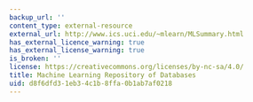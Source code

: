 ```yaml
---
backup_url: ''
content_type: external-resource
external_url: http://www.ics.uci.edu/~mlearn/MLSummary.html
has_external_licence_warning: true
has_external_license_warning: true
is_broken: ''
license: https://creativecommons.org/licenses/by-nc-sa/4.0/
title: Machine Learning Repository of Databases
uid: d8f6dfd3-1eb3-4c1b-8ffa-0b1ab7af0218
---
```

